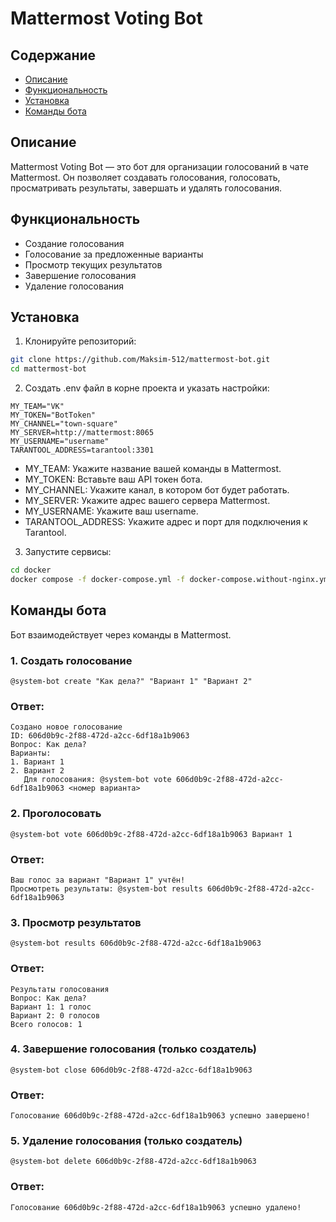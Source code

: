 # Mattermost Voting Bot

## Содержание
- [Описание](#описание)
- [Функциональность](#функциональность)
- [Установка](#установка)
- [Команды бота](#команды-бота)

## Описание
Mattermost Voting Bot — это бот для организации голосований в чате Mattermost. Он позволяет создавать голосования, голосовать, просматривать результаты, завершать и удалять голосования.

## Функциональность
- Создание голосования
- Голосование за предложенные варианты
- Просмотр текущих результатов
- Завершение голосования
- Удаление голосования

## Установка

1. Клонируйте репозиторий:
```bash
git clone https://github.com/Maksim-512/mattermost-bot.git
cd mattermost-bot
```

2. Создать .env файл в корне проекта и указать настройки:
```dotenv
MY_TEAM="VK"
MY_TOKEN="BotToken"
MY_CHANNEL="town-square"
MY_SERVER=http://mattermost:8065
MY_USERNAME="username"
TARANTOOL_ADDRESS=tarantool:3301
```

- MY_TEAM: Укажите название вашей команды в Mattermost.
- MY_TOKEN: Вставьте ваш API токен бота.
- MY_CHANNEL: Укажите канал, в котором бот будет работать.
- MY_SERVER: Укажите адрес вашего сервера Mattermost.
- MY_USERNAME: Укажите ваш username.
- TARANTOOL_ADDRESS: Укажите адрес и порт для подключения к Tarantool.

3. Запустите сервисы:
```bash
cd docker
docker compose -f docker-compose.yml -f docker-compose.without-nginx.yml up -d --build
```


## Команды бота

Бот взаимодействует через команды в Mattermost.

### 1. Создать голосование

```text
@system-bot create "Как дела?" "Вариант 1" "Вариант 2"
```

### Ответ:
```text
Создано новое голосование
ID: 606d0b9c-2f88-472d-a2cc-6df18a1b9063
Вопрос: Как дела?
Варианты:
1. Вариант 1
2. Вариант 2
   Для голосования: @system-bot vote 606d0b9c-2f88-472d-a2cc-6df18a1b9063 <номер варианта>
```

### 2. Проголосовать

```text
@system-bot vote 606d0b9c-2f88-472d-a2cc-6df18a1b9063 Вариант 1
```

### Ответ:

```text
Ваш голос за вариант "Вариант 1" учтён!
Просмотреть результаты: @system-bot results 606d0b9c-2f88-472d-a2cc-6df18a1b9063
```


### 3. Просмотр результатов

```text
@system-bot results 606d0b9c-2f88-472d-a2cc-6df18a1b9063
```

### Ответ:

```text
Результаты голосования
Вопрос: Как дела?
Вариант 1: 1 голос
Вариант 2: 0 голосов
Всего голосов: 1
```

### 4. Завершение голосования (только создатель)

```text
@system-bot close 606d0b9c-2f88-472d-a2cc-6df18a1b9063
```

### Ответ:

```text
Голосование 606d0b9c-2f88-472d-a2cc-6df18a1b9063 успешно завершено!
```


### 5. Удаление голосования (только создатель)

```text
@system-bot delete 606d0b9c-2f88-472d-a2cc-6df18a1b9063
```

### Ответ:

```text
Голосование 606d0b9c-2f88-472d-a2cc-6df18a1b9063 успешно удалено!
```

